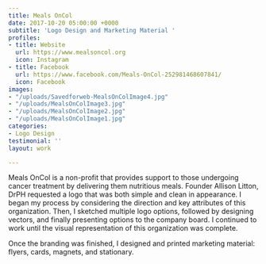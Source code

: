 ```yaml
---
title: Meals OnCol
date: 2017-10-20 05:00:00 +0000
subtitle: 'Logo Design and Marketing Material '
profiles:
- title: Website
  url: https://www.mealsoncol.org
  icon: Instagram
- title: Facebook
  url: https://www.facebook.com/Meals-OnCol-252981468607841/
  icon: Facebook
images:
- "/uploads/Savedforweb-MealsOnColImage4.jpg"
- "/uploads/MealsOnColImage3.jpg"
- "/uploads/MealsOnColImage2.jpg"
- "/uploads/MealsOnColImage1.jpg"
categories:
- Logo Design
testimonial: ''
layout: work

---
```

Meals OnCol is a non-profit that provides support to those undergoing cancer treatment by delivering them nutritious meals. Founder Allison Litton, DrPH requested a logo that was both simple and clean in appearance. I began my process by considering the direction and key attributes of this organization. Then, I sketched multiple logo options, followed by designing vectors, and finally presenting options to the company board. I continued to work until the visual representation of this organization was complete.

Once the branding was finished, I designed and printed marketing material: flyers, cards, magnets, and stationary.